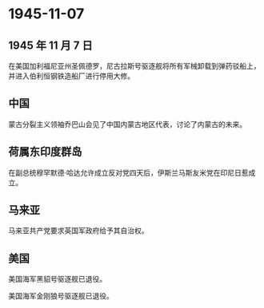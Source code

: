 # 1945-11-07

## 1945 年 11 月 7 日

在美国加利福尼亚州圣佩德罗，尼古拉斯号驱逐舰将所有军械卸载到弹药驳船上，并进入伯利恒钢铁造船厂进行停用大修。

## 中国

蒙古分裂主义领袖乔巴山会见了中国内蒙古地区代表，讨论了内蒙古的未来。

## 荷属东印度群岛

在副总统穆罕默德·哈达允许成立反对党四天后，伊斯兰马斯友米党在印尼日惹成立。

## 马来亚

马来亚共产党要求英国军政府给予其自治权。

## 美国

美国海军黑貂号驱逐舰已退役。

美国海军金刚狼号驱逐舰已退役。

